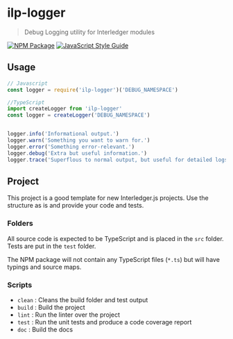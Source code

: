 # ilp-logger
> Debug Logging utility for Interledger modules

[![NPM Package](https://img.shields.io/npm/v/ilp-logger.svg?style=flat)](https://npmjs.org/package/ilp-logger)
[![JavaScript Style Guide](https://img.shields.io/badge/code_style-standard-brightgreen.svg)](https://standardjs.com)

## Usage

```js
// Javascript
const logger = require('ilp-logger')('DEBUG_NAMESPACE')

//TypeScript
import createLogger from 'ilp-logger'
const logger = createLogger('DEBUG_NAMESPACE')


logger.info('Informational output.')
logger.warn('Something you want to warn for.')
logger.error('Something error-relevant.')
logger.debug('Extra but useful information.')
logger.trace('Superflous to normal output, but useful for detailed logs.')
```

## Project

This project is a good template for new Interledger.js projects. Use the structure as is and provide your code and tests.

### Folders

All source code is expected to be TypeScript and is placed in the `src` folder. Tests are put in the `test` folder.

The NPM package will not contain any TypeScript files (`*.ts`) but will have typings and source maps.

### Scripts

  - `clean` : Cleans the build folder and test output
  - `build` : Build the project
  - `lint`  : Run the linter over the project
  - `test`  : Run the unit tests and produce a code coverage report
  - `doc`   : Build the docs